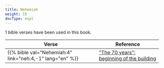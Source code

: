 ```yaml
---
title: Nehemiah
weight: 15
docType: expl
---
```


1 bible verses have been used in this book.

| Verse | Reference |
|-------|-----------|
| {{% bible val="Nehemiah:4" link="neh:4,-1" lang="en" %}} | ["The 70 years": beginning of the building](/expl/bible/daniel/the-70-year-weeks#6576) |
